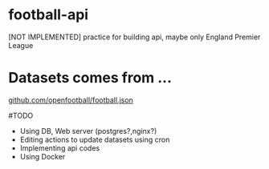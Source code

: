 # football-api
[NOT IMPLEMENTED] practice for building api, maybe only England Premier League

# Datasets comes from ...
[github.com/openfootball/football.json](https://github.com/openfootball/football.json)

#TODO
- Using DB, Web server (postgres?,nginx?)
- Editing actions to update datasets using cron
- Implementing api codes
- Using Docker
